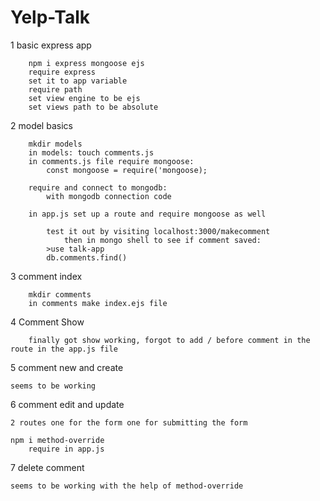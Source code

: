 # Yelp-Talk
1 basic express app

        npm i express mongoose ejs
        require express
        set it to app variable
        require path
        set view engine to be ejs
        set views path to be absolute

2 model basics

        mkdir models
        in models: touch comments.js
        in comments.js file require mongoose:
            const mongoose = require('mongoose);

        require and connect to mongodb:
            with mongodb connection code

        in app.js set up a route and require mongoose as well

            test it out by visiting localhost:3000/makecomment
                then in mongo shell to see if comment saved:
            >use talk-app
            db.comments.find()

3 comment index

        mkdir comments
        in comments make index.ejs file

4 Comment Show

        finally got show working, forgot to add / before comment in the route in the app.js file

5 comment new and create
    
    seems to be working

6 comment edit and update

    2 routes one for the form one for submitting the form

    npm i method-override
        require in app.js

7 delete comment

    seems to be working with the help of method-override
